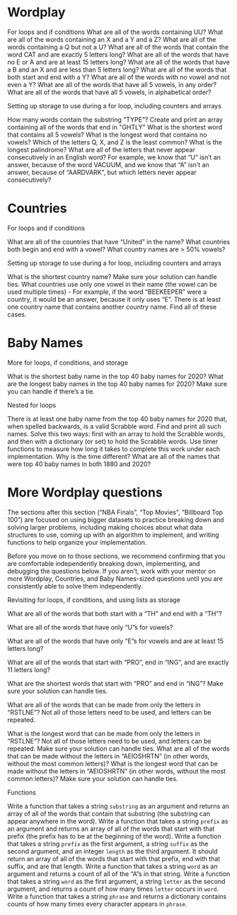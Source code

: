 # Wordplay
For loops and if conditions
What are all of the words containing UU?
What are all of the words containing an X and a Y and a Z?
What are all of the words containing a Q but not a U?
What are all of the words that contain the word CAT and are exactly 5 letters long?
What are all of the words that have no E or A and are at least 15 letters long?
What are all of the words that have a B and an X and are less than 5 letters long?
What are all of the words that both start and end with a Y?
What are all of the words with no vowel and not even a Y?
What are all of the words that have all 5 vowels, in any order?
What are all of the words that have all 5 vowels, in alphabetical order?

Setting up storage to use during a for loop, including counters and arrays

How many words contain the substring "TYPE”?
Create and print an array containing all of the words that end in "GHTLY"
What is the shortest word that contains all 5 vowels?
What is the longest word that contains no vowels?
Which of the letters Q, X, and Z is the least common?
What is the longest palindrome?
What are all of the letters that never appear consecutively in an English word? For example, we know that “U” isn’t an answer, because of the word VACUUM, and we know that “A” isn’t an answer, because of “AARDVARK”, but which letters never appear consecutively?


# Countries
For loops and if conditions

What are all of the countries that have “United” in the name?
What countries both begin and end with a vowel?
What country names are > 50% vowels?

Setting up storage to use during a for loop, including counters and arrays

What is the shortest country name? Make sure your solution can handle ties.
What countries use only one vowel in their name (the vowel can be used multiple times)
    - For example, if the word “BEEKEEPER” were a country, it would be an answer, because it only uses “E”.
There is at least one country name that contains another country name. Find all of these cases.


# Baby Names

More for loops, if conditions, and storage

What is the shortest baby name in the top 40 baby names for 2020?
What are the longest baby names in the top 40 baby names for 2020? Make sure you can handle if there’s a tie.

Nested for loops

There is at least one baby name from the top 40 baby names for 2020 that, when spelled backwards, is a valid Scrabble word. Find and print all such names.
    Solve this two ways: first with an array to hold the Scrabble words, and then with a dictionary (or set) to hold the Scrabble words. Use timer functions to measure how long it takes to complete this work under each implementation. Why is the time different?
What are all of the names that were top 40 baby names in both 1880 and 2020?

# More Wordplay questions

The sections after this section (“NBA Finals”, “Top Movies”, “Billboard Top 100”) are focused on using bigger datasets to practice breaking down and solving larger problems, including making choices about what data structures to use, coming up with an algorithm to implement, and writing functions to help organize your implementation.

Before you move on to those sections, we recommend confirming that you are comfortable independently breaking down, implementing, and debugging the questions below. If you aren’t, work with your mentor on more Wordplay, Countries, and Baby Names-sized questions until you are consistently able to solve them independently.

Revisiting for loops, if conditions, and using lists as storage

What are all of the words that both start with a “TH” and end with a “TH”?

What are all of the words that have only “U”s for vowels?

What are all of the words that have only “E”s for vowels and are at least 15 letters long?

What are all of the words that start with “PRO”, end in “ING”, and are exactly 11 letters long?

What are the shortest words that start with “PRO” and end in “ING”? Make sure your solution can handle ties.

What are all of the words that can be made from only the letters in “RSTLNE”? Not all of those letters need to be used, and letters can be repeated.

What is the longest word that can be made from only the letters in “RSTLNE”? Not all of those letters need to be used, and letters can be repeated. Make sure your solution can handle ties.
What are all of the words that can be made without the letters in “AEIOSHRTN” (in other words, without the most common letters)?
What is the longest word that can be made without the letters in “AEIOSHRTN” (in other words, without the most common letters)? Make sure your solution can handle ties.

Functions

Write a function that takes a string `substring` as an argument and returns an array of all of the words that contain that substring (the substring can appear anywhere in the word).
Write a function that takes a string `prefix` as an argument and returns an array of all of the words that start with that prefix (the prefix has to be at the beginning of the word).
Write a function that takes a string `prefix` as the first argument, a string `suffix` as the second argument, and an integer `length` as the third argument. It should return an array of all of the words that start with that prefix, end with that suffix, and are that length.
Write a function that takes a string `word` as an argument and returns a count of all of the “A”s in that string.
Write a function that takes a string `word` as the first argument, a string `letter` as the second argument, and returns a count of how many times `letter` occurs in `word`.
Write a function that takes a string `phrase` and returns a dictionary contains counts of how many times every character appears in `phrase`.